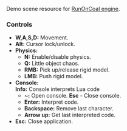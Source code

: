 Demo scene resource for [RunOnCoal engine](https://github.com/SDraw/run-on-coal).

### Controls
* **W,A,S,D:** Movement.
* **Alt:** Cursor lock/unlock.
* **Physics:**
  * **N:** Enable/disable physics.
  * **Q:** Little object chaos.
  * **RMB:** Pick up/release rigid model.
  * **LMB:** Push rigid model.
* **Console:**  
**Info:** Console interprets Lua code
  * **~:** Open console. **Esc** - Close console.
  * **Enter:** Interpret code.
  * **Backspace:** Remove last character.
  * **Arrow up:** Get last interpreted code.
* **Esc:** Close application.
